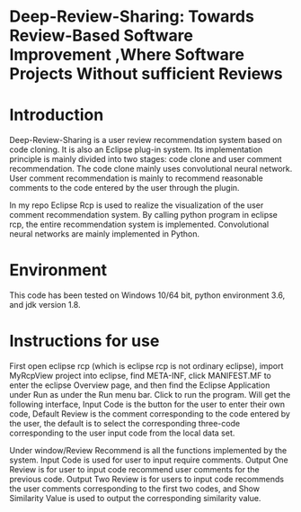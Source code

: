 # Deep-Review-Sharing: Towards Review-Based Software Improvement ,Where Software Projects  Without sufficient Reviews
# Introduction
Deep-Review-Sharing  is a user review recommendation system based on code cloning.
It is also an Eclipse plug-in system. Its implementation principle is mainly divided into two stages:
code clone and user comment recommendation. The code clone mainly  uses convolutional neural network.
User comment recommendation is mainly to recommend reasonable comments to the code entered by the user through the plugin.

In my repo Eclipse Rcp is used to realize the visualization of the user comment recommendation system. 
By calling python program in eclipse rcp, the entire recommendation system is implemented. 
Convolutional neural networks are mainly implemented in Python.
# Environment
This code has been tested on Windows 10/64 bit, python environment 3.6, and jdk version 1.8.

# Instructions for use
First open eclipse rcp (which is eclipse rcp is not ordinary eclipse), 
import MyRcpView project into eclipse, find META-INF, click MANIFEST.MF to enter the eclipse Overview page, 
and then find the Eclipse Application under Run as under the Run menu bar. 
Click to run the program. Will get the following interface, Input Code is the button for the user to enter their own code, 
Default Review is the comment corresponding to the code entered by the user, 
the default is to select the corresponding three-code corresponding to the user input code from the local data set.


Under window/Review Recommend is all the functions implemented by the system. 
Input Code is used for user  to input require comments. 
Output One Review is for user to input code recommend user comments for the previous code.
Output Two Review is for users to input code recommends the user comments corresponding to the first two codes, 
and Show Similarity Value is used to output the corresponding similarity value.
